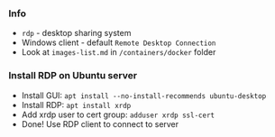 ### Info
* `rdp` - desktop sharing system
* Windows client - default `Remote Desktop Connection`
* Look at `images-list.md` in `/containers/docker` folder

### Install RDP on Ubuntu server
* Install GUI: `apt install --no-install-recommends ubuntu-desktop`
* Install RDP: `apt install xrdp`
* Add xrdp user to cert group: `adduser xrdp ssl-cert`
* Done! Use RDP client to connect to server
